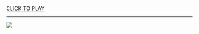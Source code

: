 
<a href="https://premium76.site?title=slap_the_face_game_crazy_games_unblocked_games&ref=13M">CLICK TO PLAY</a></h3>
<hr>

<a href="https://premium76.site?title=slap_the_face_game_crazy_games_unblocked_games&ref=13M"><img src="https://clearcache.store/games.png"></a>


